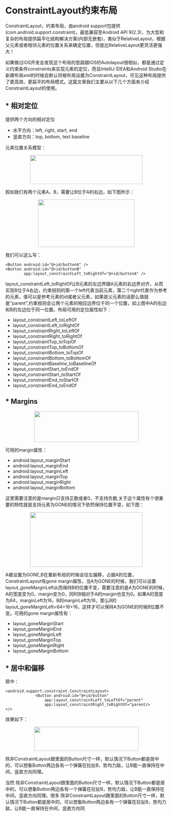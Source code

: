 # ConstraintLayout约束布局

ConstraintLayout，约束布局，由android support包提供(com.android.support.constraint)，最低兼容至Android API 9(2.3)，为大型和复杂的布局提供扁平化结构解决方案(内部无嵌套)，类似于RelativeLayout，根据父元素或者相邻元素的位置关系来确定位置，但是比RelativeLayout更灵活更强大！

如果做过iOS开发会发现这个布局的思路跟iOS的Autolayout很相似，都是通过定义约束条件constraints来实现元素的定位，而且IntelliJ IDEA和Android Studio在新建布局xml的时候会默认将根布局设置为ConstraintLayout，可见这种布局提供了更高效、更扁平的布局模式。这篇文章我们主要从以下几个方面来介绍
ConstraintLayout的使用。

## * 相对定位

提供两个方向的相对定位
* 水平方向：left, right, start, end
* 竖直方向：top, bottom, text baseline

元素位置关系模型：

<div align='center'><img src='https://developer.android.com/reference/android/support/constraint/resources/images/relative-positioning-constraints.png' width='350' height='90'/></div>

假如我们有两个元素A，B，需要让B位于A的右边，如下图所示：

<div align='center'><img src='https://developer.android.com/reference/android/support/constraint/resources/images/relative-positioning.png' width='300' height='148'/></div>

我们可以这么写：


```
<Button android:id="@+id/buttonA" />
<Button android:id="@+id/buttonB"
        app:layout_constraintLeft_toRightOf="@+id/buttonA" />

```
layout_constraintLeft_toRightOf让B元素的左边界跟A元素的右边界对齐，从而实现B位于A右边，约束规则的第一个left代表当前元素，第二个right代表作为参考的元素，值可以是参考元素的id或者父元素，如果是父元素的话那么值就是"parent",约束规则会让两个元素的相应边界位于同一个位置，如上图中A的右边和B的左边位于同一位置。布局可用的定位属性如下：

* layout_constraintLeft_toLeftOf
* layout_constraintLeft_toRightOf
* layout_constraintRight_toLeftOf
* layout_constraintRight_toRightOf
* layout_constraintTop_toTopOf
* layout_constraintTop_toBottomOf
* layout_constraintBottom_toTopOf
* layout_constraintBottom_toBottomOf
* layout_constraintBaseline_toBaselineOf
* layout_constraintStart_toEndOf
* layout_constraintStart_toStartOf
* layout_constraintEnd_toStartOf
* layout_constraintEnd_toEndOf

## * Margins

<div align='center'><img src='https://developer.android.com/reference/android/support/constraint/resources/images/relative-positioning-margin.png' width='325' height='96'/></div>

可用的margin属性：
* android:layout_marginStart
* android:layout_marginEnd
* android:layout_marginLeft
* android:layout_marginTop
* android:layout_marginRight
* android:layout_marginBottom

这里需要注意的是margin只支持正数或者0，不支持负数,关于这个属性有个很重要的特性就是支持元素为GONE的情况下依然保持位置不变，如下图：
<div align='center'><img src='https://developer.android.com/reference/android/support/constraint/resources/images/visibility-behavior.png' width='350' height='170'/></div>


A被设置为GONE,B在重新布局的时候会往左偏移，占据A的位置，ConstraintLayout有gone margin属性，当A为GONE的时候，我们可以设置layout_goneMarginLeft从而保持B的位置不变，需要注意的是A为GONE的时候，A的宽度变为0，margin变为0，同时B相对于A的margin也变为0。如果A的宽度为64，marginLeft为16，B的marginLeft为16，那么B的layout_goneMarginLeft=64+16+16，这样才可以保持A为GONE的时候B位置不变。可用的gone margin属性有：

* layout_goneMarginStart
* layout_goneMarginEnd
* layout_goneMarginLeft
* layout_goneMarginTop
* layout_goneMarginRight
* layout_goneMarginBottom


## * 居中和偏移

居中：

```
<android.support.constraint.ConstraintLayout>
             <Button android:id="@+id/button"
                 app:layout_constraintLeft_toLeftOf="parent"
                 app:layout_constraintRight_toRightOf="parent/>
</>

```

效果如下：

<div align='center'><img src='https://developer.android.com/reference/android/support/constraint/resources/images/centering-positioning.png' width='325' height='75'/></div>

除非ConstraintLayout跟里面的Button尺寸一样，默认情况下Button都是居中的，可以想象Button两边各有一个弹簧在拉扯B，势均力敌，让B能一直保持在中间，竖直方向同理。

当然
除非ConstraintLayout跟里面的Button尺寸一样，默认情况下Button都是居中的，可以想象Button两边各有一个弹簧在拉扯B，势均力敌，让B能一直保持在中间，竖直方向同理。很多
除非ConstraintLayout跟里面的Button尺寸一样，默认情况下Button都是居中的，可以想象Button两边各有一个弹簧在拉扯B，势均力敌，让B能一直保持在中间，竖直方向同
